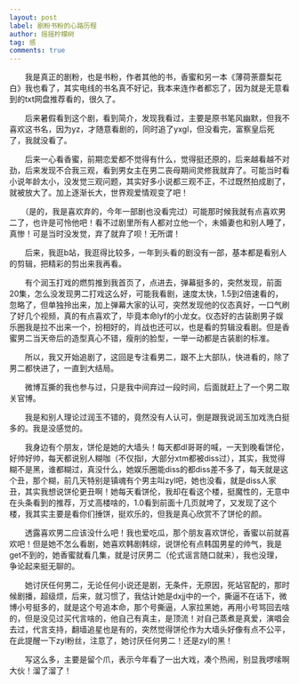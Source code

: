 ```yaml
---
layout: post
label: 剧粉书粉的心路历程
author: 摇摇柠檬树
tag: 感
comments: true
---
```



　　我是真正的剧粉，也是书粉，作者其他的书，香蜜和另一本《薄荷荼蘼梨花白》我也看了，其实电线的书名真不好记，我本来连作者都忘了，因为就是无意看到的txt网盘推荐看的，很久了。

　　后来暑假看到这个剧，看到简介，发现我看过，主要是原书笔风幽默，但我不喜欢这书名，因为yz，才随意看剧的，同时追了yxgl，但没看完，富察皇后死了，我就没看了。

　　后来一心看香蜜，前期恋爱都不觉得有什么，觉得挺还原的，后来越看越不对劲，后来发现不合我三观，看到男女主在男二丧母期间灵修我就弃了。可能当时看小说年龄太小，没发觉三观问题，其实好多小说都三观不正，不过既然拍成剧了，就被放大了。加上逐渐长大，世界观爱情观变了吧！

　　（是的，我是喜欢弃的，今年一部剧也没看完过）可能那时候我就有点喜欢男二了，也许是可怜他吧！看不过剧里所有人都对立他一个，未婚妻也和别人睡了，真惨！可是当时没发觉，弃了就弃了呗！无所谓！

　　后来，我逛b站，我逛得比较多，一年到头看的剧没有一部，基本都是看别人的剪辑，把精彩的剪出来我再看。

　　有个润玉打戏的燃剪推到我首页了，点进去，弹幕挺多的，突然发现，前面20集，怎么没发现男二打戏这么好，可能我看剧，速度太快，1.5到2倍速看的，忽略了，但单独拎出来，加上弹幕大家的认可，突然发现他的仪态真好，一口气刷了好几个视频，真的有点喜欢了，毕竟本命lyf的小龙女。仪态好的古装剧男子娱乐圈我是拉不出来一个，扮相好的，肖战也还可以，也是看的剪辑没看剧。但是香蜜男二当天帝后的造型真心不错，瘦削的脸型，一举一动都是古装剧的标准。

　　所以，我又开始追剧了，这回是专注看男二，跟不上大部队，快进看的，除了男二都快进了，一直到大结局。

　　微博互撕的我也参与过，只是我中间弃过一段时间，后面就赶上了一个男二取关官博。

　　我是和别人理论过润玉不错的，竟然没有人认可，倒是跟我说润玉加戏洗白挺多的。我是没感觉的。

　　我身边有个朋友，饼伦是她的大墙头！每天都dl哥哥的喊，一天到晚看饼伦，好帅好帅，每天都说别人糊咖（不仅指l，大部分xtm都被diss过），其实，我觉得糊不是黑，谁都糊过，真没什么，她娱乐圈能diss的都diss差不多了，每天就是这个丑，那个糊，前几天特别是镇魂有个男主叫zyl吧，她也没看，就是diss人家丑，其实我想说饼伦更丑啊！她每天看饼伦，我却在看这个楼，挺魔性的，无意中在头条看到的推荐，万丈高楼啥的，1.0看到前面十几页就垮了，又发现了这个楼，我其实主要是看你们捶饼，挺欢乐的，但我是真心欣赏不了饼伦的颜。

　　透露喜欢男二应该没什么吧！我也爱吃瓜，那个朋友喜欢饼伦，香蜜以前就喜欢吧！但是她不怎么看剧，她喜欢韩剧韩综，说饼伦有点韩国男星的帅气，我是get不到的，她香蜜就看几集，就是讨厌男二（伦式谣言随口就来），我也没理，争论起来挺无聊的。

　　她讨厌任何男二，无论任何小说还是剧，无条件，无原因，死站官配的，那时候剧播，超级烦，后来，就习惯了，我估计她是dxjj中的一个，撕逼不在话下，微博小号挺多的，就是这个号追本命，那个号撕逼，人家拉黑她，再用小号骂回去啥的，但是没见过买代言啥的，他自己有真主，是顶流！对自己蒸煮是真爱，演唱会去过，代言支持，翻墙追星也是有的，突然觉得饼伦作为大墙头好像有点不公平，在此提醒一下zyl粉丝，注意了，她讨厌任何男二！还是zyl的黑！

　　写这么多，主要是留个爪，表示今年看了一出大戏，凑个热闹，别显我啰嗦啊大伙！溜了溜了！
